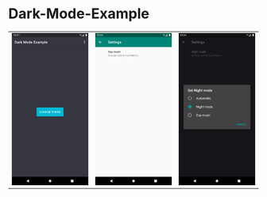 # Dark-Mode-Example

<table>
  <tr>
    <td><img src="https://raw.githubusercontent.com/therajanmaurya/Dark-Mode-Example/master/arts/home.png"></td>
    <td><img src="https://raw.githubusercontent.com/therajanmaurya/Dark-Mode-Example/master/arts/day.png"></td>
    <td><img src="https://raw.githubusercontent.com/therajanmaurya/Dark-Mode-Example/master/arts/settings.png"></td>
  </tr>
</table>


